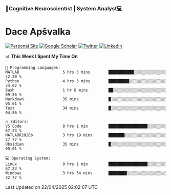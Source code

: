 ### 🧠Cognitive Neuroscientist | System Analyst💻
# Dace Apšvalka

[![Personal Site](https://img.shields.io/badge/website-teal?style=for-the-badge&logo=About.me&logoColor=white)](https://dcdace.net/)
[![Google Scholar](https://img.shields.io/badge/Scholar-yellow?style=for-the-badge&logo=googlescholar&logoColor=ffffff)](https://scholar.google.com/citations?hl=en&user=W8q0HBkAAAAJ&view_op=list_works&sortby=pubdate)
[![Twitter](https://img.shields.io/badge/Twitter-1DA1F2?logo=twitter&logoColor=white&style=for-the-badge)](https://twitter.com/dcdace)
[![Linkedin](https://img.shields.io/badge/linkedin-0077B5?logo=linkedin&logoColor=white&style=for-the-badge)](https://www.linkedin.com/in/dace-apsvalka/)

<!--
[![Dace's wakatime stats](https://github-readme-stats.vercel.app/api/wakatime?username=dcdace&theme=react&layout=compact&custom_title=Coding+past+7+days&v=2)](https://github.com/dcdace/dcdace)


[![github](https://img.shields.io/github/followers/dcdace?logo=github&style=plastic)](https://github.com/dcdace?tab=followers "GitHub followers")
[![wakatime](https://wakatime.com/badge/user/6e7556d3-b1db-4eef-a7e8-9bad735fc27e.svg?style=plastic?v=2)](https://wakatime.com/@6e7556d3-b1db-4eef-a7e8-9bad735fc27e "Total time coded since Feb 28 2022")

[![twitter](https://img.shields.io/twitter/follow/dcdace?label=followers&logo=twitter&color=%23007ec6&style=plastic)](https://twitter.com/dcdace "Twitter followers")

[![Dace's languages](https://github-readme-stats-one-nu-13.vercel.app/api/top-langs/?username=dcdace&langs_count=10&theme=nord&layout=compact)](https://github.com/anuraghazra/github-readme-stats) 
[![Dace's GitHub stats](https://github-readme-stats-one-nu-13.vercel.app/api?username=dcdace&theme=dracula&hide=prs,issues&count_private=true&show_icons=true&hide_rank=true&include_all_commits=true&hide_title=false&custom_title=GitHub+Stats)](https://github.com/anuraghazra/github-readme-stats)
-->

<!--START_SECTION:waka-->
📊 **This Week I Spent My Time On** 

```text
💬 Programming Languages: 
MATLAB                   5 hrs 3 mins        ███████████░░░░░░░░░░░░░░   42.30 % 
Python                   4 hrs 3 mins        █████████░░░░░░░░░░░░░░░░   34.02 % 
Bash                     1 hr 8 mins         ██░░░░░░░░░░░░░░░░░░░░░░░   09.56 % 
Markdown                 35 mins             █░░░░░░░░░░░░░░░░░░░░░░░░   05.01 % 
Text                     34 mins             █░░░░░░░░░░░░░░░░░░░░░░░░   04.86 % 

🔥 Editors: 
VS Code                  8 hrs 1 min         █████████████████░░░░░░░░   67.23 % 
MATLABR2020b             3 hrs 19 mins       ███████░░░░░░░░░░░░░░░░░░   27.77 % 
Obsidian                 35 mins             █░░░░░░░░░░░░░░░░░░░░░░░░   05.01 % 

💻 Operating System: 
Linux                    8 hrs 1 min         █████████████████░░░░░░░░   67.23 % 
Windows                  3 hrs 54 mins       ████████░░░░░░░░░░░░░░░░░   32.77 % 
```


 Last Updated on 22/04/2025 02:02:07 UTC
<!--END_SECTION:waka-->

